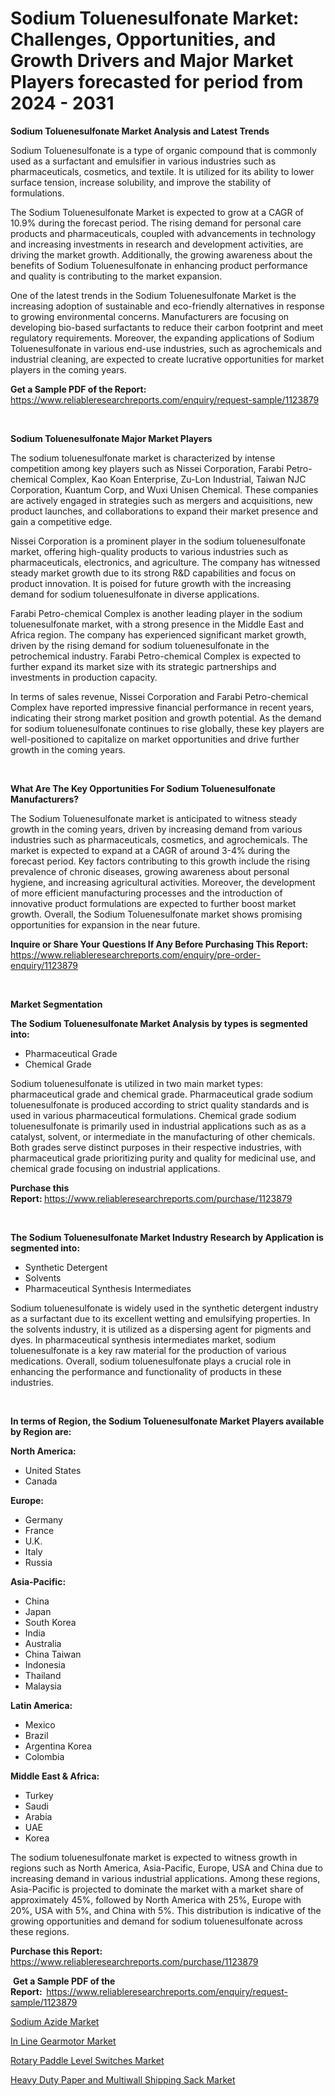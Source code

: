 <p><h1>Sodium Toluenesulfonate Market: Challenges, Opportunities, and Growth Drivers and Major Market Players forecasted for period from 2024 - 2031</h1></p><p><strong>Sodium Toluenesulfonate Market Analysis and Latest Trends</strong></p>
<p><p>Sodium Toluenesulfonate is a type of organic compound that is commonly used as a surfactant and emulsifier in various industries such as pharmaceuticals, cosmetics, and textile. It is utilized for its ability to lower surface tension, increase solubility, and improve the stability of formulations.</p><p>The Sodium Toluenesulfonate Market is expected to grow at a CAGR of 10.9% during the forecast period. The rising demand for personal care products and pharmaceuticals, coupled with advancements in technology and increasing investments in research and development activities, are driving the market growth. Additionally, the growing awareness about the benefits of Sodium Toluenesulfonate in enhancing product performance and quality is contributing to the market expansion.</p><p>One of the latest trends in the Sodium Toluenesulfonate Market is the increasing adoption of sustainable and eco-friendly alternatives in response to growing environmental concerns. Manufacturers are focusing on developing bio-based surfactants to reduce their carbon footprint and meet regulatory requirements. Moreover, the expanding applications of Sodium Toluenesulfonate in various end-use industries, such as agrochemicals and industrial cleaning, are expected to create lucrative opportunities for market players in the coming years.</p></p>
<p><strong>Get a Sample PDF of the Report:&nbsp;</strong> <a href="https://www.reliableresearchreports.com/enquiry/request-sample/1123879">https://www.reliableresearchreports.com/enquiry/request-sample/1123879</a></p>
<p>&nbsp;</p>
<p><strong>Sodium Toluenesulfonate Major Market Players</strong></p>
<p><p>The sodium toluenesulfonate market is characterized by intense competition among key players such as Nissei Corporation, Farabi Petro-chemical Complex, Kao Koan Enterprise, Zu-Lon Industrial, Taiwan NJC Corporation, Kuantum Corp, and Wuxi Unisen Chemical. These companies are actively engaged in strategies such as mergers and acquisitions, new product launches, and collaborations to expand their market presence and gain a competitive edge.</p><p>Nissei Corporation is a prominent player in the sodium toluenesulfonate market, offering high-quality products to various industries such as pharmaceuticals, electronics, and agriculture. The company has witnessed steady market growth due to its strong R&D capabilities and focus on product innovation. It is poised for future growth with the increasing demand for sodium toluenesulfonate in diverse applications.</p><p>Farabi Petro-chemical Complex is another leading player in the sodium toluenesulfonate market, with a strong presence in the Middle East and Africa region. The company has experienced significant market growth, driven by the rising demand for sodium toluenesulfonate in the petrochemical industry. Farabi Petro-chemical Complex is expected to further expand its market size with its strategic partnerships and investments in production capacity.</p><p>In terms of sales revenue, Nissei Corporation and Farabi Petro-chemical Complex have reported impressive financial performance in recent years, indicating their strong market position and growth potential. As the demand for sodium toluenesulfonate continues to rise globally, these key players are well-positioned to capitalize on market opportunities and drive further growth in the coming years.</p></p>
<p>&nbsp;</p>
<p><strong>What Are The Key Opportunities For Sodium Toluenesulfonate Manufacturers?</strong></p>
<p><p>The Sodium Toluenesulfonate market is anticipated to witness steady growth in the coming years, driven by increasing demand from various industries such as pharmaceuticals, cosmetics, and agrochemicals. The market is expected to expand at a CAGR of around 3-4% during the forecast period. Key factors contributing to this growth include the rising prevalence of chronic diseases, growing awareness about personal hygiene, and increasing agricultural activities. Moreover, the development of more efficient manufacturing processes and the introduction of innovative product formulations are expected to further boost market growth. Overall, the Sodium Toluenesulfonate market shows promising opportunities for expansion in the near future.</p></p>
<p><strong>Inquire or Share Your Questions If Any Before Purchasing This Report:</strong> <a href="https://www.reliableresearchreports.com/enquiry/pre-order-enquiry/1123879">https://www.reliableresearchreports.com/enquiry/pre-order-enquiry/1123879</a></p>
<p>&nbsp;</p>
<p><strong>Market Segmentation</strong></p>
<p><strong>The Sodium Toluenesulfonate Market Analysis by types is segmented into:</strong></p>
<p><ul><li>Pharmaceutical Grade</li><li>Chemical Grade</li></ul></p>
<p><p>Sodium toluenesulfonate is utilized in two main market types: pharmaceutical grade and chemical grade. Pharmaceutical grade sodium toluenesulfonate is produced according to strict quality standards and is used in various pharmaceutical formulations. Chemical grade sodium toluenesulfonate is primarily used in industrial applications such as as a catalyst, solvent, or intermediate in the manufacturing of other chemicals. Both grades serve distinct purposes in their respective industries, with pharmaceutical grade prioritizing purity and quality for medicinal use, and chemical grade focusing on industrial applications.</p></p>
<p><strong>Purchase this Report:&nbsp;</strong><a href="https://www.reliableresearchreports.com/purchase/1123879">https://www.reliableresearchreports.com/purchase/1123879</a></p>
<p>&nbsp;</p>
<p><strong>The Sodium Toluenesulfonate Market Industry Research by Application is segmented into:</strong></p>
<p><ul><li>Synthetic Detergent</li><li>Solvents</li><li>Pharmaceutical Synthesis Intermediates</li></ul></p>
<p><p>Sodium toluenesulfonate is widely used in the synthetic detergent industry as a surfactant due to its excellent wetting and emulsifying properties. In the solvents industry, it is utilized as a dispersing agent for pigments and dyes. In pharmaceutical synthesis intermediates market, sodium toluenesulfonate is a key raw material for the production of various medications. Overall, sodium toluenesulfonate plays a crucial role in enhancing the performance and functionality of products in these industries.</p></p>
<p>&nbsp;</p>
<p><strong>In terms of Region, the Sodium Toluenesulfonate Market Players available by Region are:</strong></p>
<p>
    <p> <strong> North America: </strong>
        <ul>
            <li>United States</li>
            <li>Canada</li>
        </ul>
        </p> 
    <p> <strong> Europe: </strong>
        <ul>
            <li>Germany</li>
            <li>France</li>
            <li>U.K.</li>
            <li>Italy</li>
            <li>Russia</li>
        </ul>
        </p> 
    <p> <strong> Asia-Pacific: </strong>
        <ul>
            <li>China</li>
            <li>Japan</li>
            <li>South Korea</li>
            <li>India</li>
            <li>Australia</li>
            <li>China Taiwan</li>
            <li>Indonesia</li>
            <li>Thailand</li>
            <li>Malaysia</li>
        </ul>
        </p> 
    <p> <strong> Latin America: </strong>
        <ul>
            <li>Mexico</li>
            <li>Brazil</li>
            <li>Argentina Korea</li>
            <li>Colombia</li>
        </ul>
        </p> 
    <p> <strong> Middle East & Africa: </strong>
        <ul>
            <li>Turkey</li>
            <li>Saudi</li>
            <li>Arabia</li>
            <li>UAE</li>
            <li>Korea</li>
        </ul>
    </p>
    </p>
<p><p>The sodium toluenesulfonate market is expected to witness growth in regions such as North America, Asia-Pacific, Europe, USA and China due to increasing demand in various industrial applications. Among these regions, Asia-Pacific is projected to dominate the market with a market share of approximately 45%, followed by North America with 25%, Europe with 20%, USA with 5%, and China with 5%. This distribution is indicative of the growing opportunities and demand for sodium toluenesulfonate across these regions.</p></p>
<p><strong>Purchase this Report: </strong><a href="https://www.reliableresearchreports.com/purchase/1123879">https://www.reliableresearchreports.com/purchase/1123879</a></p>
<p>&nbsp;<strong>Get a Sample PDF of the Report:&nbsp;&nbsp;</strong><a href="https://www.reliableresearchreports.com/enquiry/request-sample/1123879">https://www.reliableresearchreports.com/enquiry/request-sample/1123879</a></p>
<p><strong></strong></p>
<p><p><a href="https://github.com/Sherrillcrooksxa8i18ucf2m/Market-Research-Report-List-1/blob/main/sodium-azide-market.md">Sodium Azide Market</a></p><p><a href="https://lydian-appliance-61d.notion.site/In-Line-Gearmotor-Market-Provides-a-Comprehensive-Analysis-Including-a-Macro-Overview-of-the-Market--c5c398fd9829468b82c1b256119632a5">In Line Gearmotor Market</a></p><p><a href="https://view.publitas.com/reportprime-1/rotary-paddle-level-switches-market-research-report-provides-thorough-industry-overview-which-offers-an-in-depth-analysis-of-product-trends-and-new-market-divisions/">Rotary Paddle Level Switches Market</a></p><p><a href="https://view.publitas.com/reportprime-1/heavy-duty-paper-and-multiwall-shipping-sack-market-offer-valuable-insights-into-market-size-market-share-market-trends-and-projections-spanning-from-2023-to-2030/">Heavy Duty Paper and Multiwall Shipping Sack Market</a></p></p>